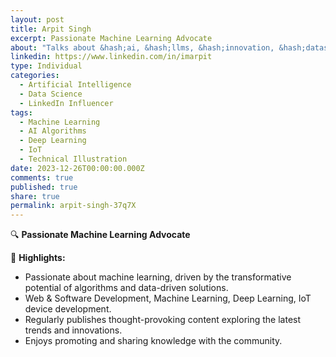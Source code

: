 ```yaml
---
layout: post
title: Arpit Singh
excerpt: Passionate Machine Learning Advocate
about: "Talks about &hash;ai, &hash;llms, &hash;innovation, &hash;datascience, and &hash;machinelearning"
linkedin: https://www.linkedin.com/in/imarpit
type: Individual
categories:
  - Artificial Intelligence
  - Data Science
  - LinkedIn Influencer
tags:
  - Machine Learning
  - AI Algorithms
  - Deep Learning
  - IoT
  - Technical Illustration
date: 2023-12-26T00:00:00.000Z
comments: true
published: true
share: true
permalink: arpit-singh-37q7X
---
```

🔍 **Passionate Machine Learning Advocate**

🤖 **Highlights:**
- Passionate about machine learning, driven by the transformative potential of algorithms and data-driven solutions.
- Web & Software Development, Machine Learning, Deep Learning, IoT device development.
- Regularly publishes thought-provoking content exploring the latest trends and innovations.
- Enjoys promoting and sharing knowledge with the community.

